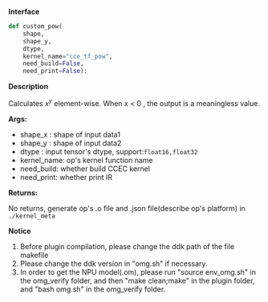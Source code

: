 ﻿**Interface**

```python
def custom_pow(
    shape, 
    shape_y, 
    dtype, 
    kernel_name="cce_tf_pow", 
    need_build=False, 
    need_print=False):
```

**Description**

Calculates $x^y$ element-wise. When x < 0 , the output is a meaningless value.

**Args:**

- shape_x : shape of input data1
- shape_y : shape of input data2
- dtype : input tensor's dtype, support:`float16,float32`
- kernel_name: op's kernel function name
- need_build: whether build CCEC kernel
- need_print: whether print IR

**Returns:**

No returns, generate op's .o file and .json file(describe op's platform) in `./kernel_meta`

**Notice**

1. Before plugin compilation, please change the ddk path of the file makefile
2. Please change the ddk version in "omg.sh" if necessary.
3. In order to get the NPU model(.om), please run "source env_omg.sh"  in the omg_verify folder, and then "make clean;make" in the plugin folder,  and "bash omg.sh" in the omg_verify folder.

